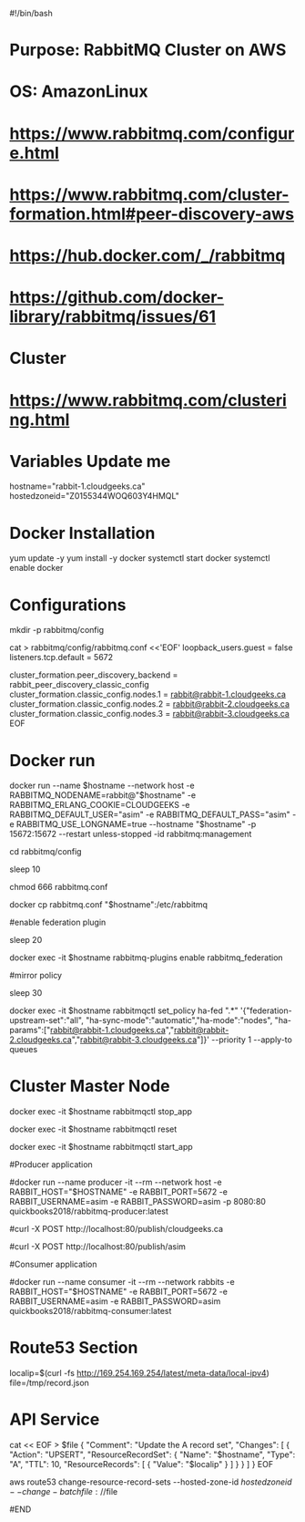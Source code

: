 #!/bin/bash
# Purpose: RabbitMQ Cluster on AWS
# OS: AmazonLinux
# https://www.rabbitmq.com/configure.html
# https://www.rabbitmq.com/cluster-formation.html#peer-discovery-aws
# https://hub.docker.com/_/rabbitmq
# https://github.com/docker-library/rabbitmq/issues/61

# Cluster
# https://www.rabbitmq.com/clustering.html

# Variables Update me
hostname="rabbit-1.cloudgeeks.ca"
hostedzoneid="Z0155344WOQ603Y4HMQL"

# Docker Installation
yum update -y
yum install -y docker
systemctl start docker
systemctl enable docker


# Configurations

mkdir -p rabbitmq/config

cat > rabbitmq/config/rabbitmq.conf <<'EOF'
loopback_users.guest = false
listeners.tcp.default = 5672

cluster_formation.peer_discovery_backend = rabbit_peer_discovery_classic_config
cluster_formation.classic_config.nodes.1 = rabbit@rabbit-1.cloudgeeks.ca
cluster_formation.classic_config.nodes.2 = rabbit@rabbit-2.cloudgeeks.ca
cluster_formation.classic_config.nodes.3 = rabbit@rabbit-3.cloudgeeks.ca
EOF



# Docker run

docker run --name $hostname --network host -e RABBITMQ_NODENAME=rabbit@"$hostname" -e RABBITMQ_ERLANG_COOKIE=CLOUDGEEKS -e RABBITMQ_DEFAULT_USER="asim" -e RABBITMQ_DEFAULT_PASS="asim" -e RABBITMQ_USE_LONGNAME=true --hostname "$hostname" -p 15672:15672 --restart unless-stopped -id rabbitmq:management

cd rabbitmq/config

sleep 10

chmod 666 rabbitmq.conf

docker cp rabbitmq.conf "$hostname":/etc/rabbitmq

#enable federation plugin

sleep 20

docker exec -it $hostname rabbitmq-plugins enable rabbitmq_federation

#mirror policy

sleep 30

docker exec -it $hostname rabbitmqctl set_policy ha-fed ".*" '{"federation-upstream-set":"all", "ha-sync-mode":"automatic","ha-mode":"nodes", "ha-params":["rabbit@rabbit-1.cloudgeeks.ca","rabbit@rabbit-2.cloudgeeks.ca","rabbit@rabbit-3.cloudgeeks.ca"]}' --priority 1 --apply-to queues

#  Cluster Master Node

docker exec -it $hostname rabbitmqctl stop_app

docker exec -it $hostname rabbitmqctl reset

docker exec -it $hostname rabbitmqctl start_app



#Producer application

#docker run --name producer -it --rm --network host -e RABBIT_HOST="$HOSTNAME" -e RABBIT_PORT=5672 -e RABBIT_USERNAME=asim -e RABBIT_PASSWORD=asim -p 8080:80 quickbooks2018/rabbitmq-producer:latest

#curl -X POST http://localhost:80/publish/cloudgeeks.ca

#curl -X POST http://localhost:80/publish/asim

#Consumer application

#docker run --name consumer -it --rm --network rabbits -e RABBIT_HOST="$HOSTNAME" -e RABBIT_PORT=5672 -e RABBIT_USERNAME=asim -e RABBIT_PASSWORD=asim quickbooks2018/rabbitmq-consumer:latest

# Route53 Section

localip=$(curl -fs http://169.254.169.254/latest/meta-data/local-ipv4)
file=/tmp/record.json

#  API Service

cat << EOF > $file
{
  "Comment": "Update the A record set",
  "Changes": [
    {
      "Action": "UPSERT",
      "ResourceRecordSet": {
        "Name": "$hostname",
        "Type": "A",
        "TTL": 10,
        "ResourceRecords": [
          {
            "Value": "$localip"
          }
        ]
      }
    }
  ]
}
EOF

aws route53 change-resource-record-sets --hosted-zone-id $hostedzoneid --change-batch file://$file

#END
